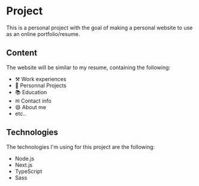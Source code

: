 # Project
This is a personal project with the goal of making a personal website to use as an online portfolio/resume.

## Content
The website will be similar to my resume, containing the following:
- ⚒ Work experiences 
- 📁 Personnal Projects 
- 📚 Education 
- ✉ Contact info 
- 😄 About me
- etc..

## Technologies
The technologies I'm using for this project are the following:
- Node.js
- Next.js
- TypeScript
- Sass
